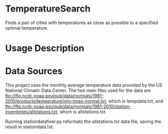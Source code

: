 # TemperatureSearch
Finds a pair of cities with temperatures as close as possible to a specified optimal temperature.

# Usage Description


# Data Sources

This project uses the monthly average temperature data provided by the US National Climatic Data Center. The two main files used for the data are ftp://ftp.ncdc.noaa.gov/pub/data/normals/1981-2010/products/temperature/mly-tmax-normal.txt, which is tempdata.txt, and ftp://ftp.ncdc.noaa.gov/pub/data/normals/1981-2010/station-inventories/allstations.txt, which is allstations.txt. 

Running stationdatafixer.py reformats the allstations.txt data file, saving the result in stationdata.txt.

